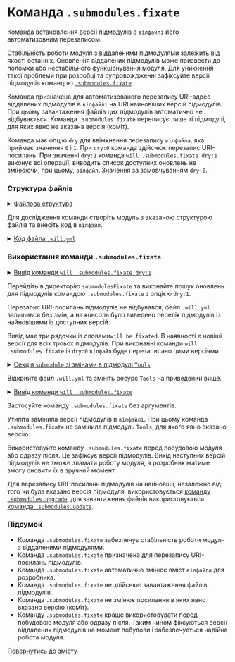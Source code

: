 # Команда <code>.submodules.fixate</code>

Команда встановлення версії підмодулів в <code>вілфайлі</code> його автоматизовним перезаписом.

Стабільність роботи модуля з віддаленими підмодулями залежить від якості останніх. Оновлення віддалених підмодулів може призвести до поломки або нестабільного функціонування модуля. Для уникнення такої проблеми при розробці та супровождженні зафіксуйте версії підмодулів командою [`.submodules.fixate`](../concept/Command.md#Таблиця-команд-утиліти-willbe).

Команда призначена для автоматизованого перезапису URI-адрес віддалених підмодулів  в `вілфайлі` на URI найновіших версій підмодулів. При цьому завантаження файлів цих підмодулів автоматично не відбувається. Команда `.submodules.fixate` переписує лише ті підмодулі, для яких явно не вказана версія (коміт).

Команда має опцію `dry` для ввімкнення перезапису `вілфайла`, яка приймає значення `0` i `1`. При `dry:0` команда здійснює перезапис URI-посилань. При значенні `dry:1` команда `will .submodules.fixate dry:1` виконує всі операції, виводить список доступних оновлень не змінюючи, при цьому, `вілфайл`. Значення за замовчуванням `dry:0`.

### Структура файлів

<details>
  <summary><u>Файлова структура</u></summary>

```
submodulesFixate
        └── .will.yml

```

</details>

Для дослідження команди створіть модуль з вказаною структурою файлів та внесіть код в `вілфайл`.

<details>
    <summary><u>Код файла <code>.will.yml</code></u></summary>

```yaml
about :

  name : submodulesCommands
  description : "To test .submodules.fixate command"

submodule :

  Tools : git+https:///github.com/Wandalen/wTools.git/out/wTools#master
  PathFundamentals : git+https:///github.com/Wandalen/wPathFundamentals.git/out/wPathFundamentals#master
  Files : git+https:///github.com/Wandalen/wFiles.git/out/wFiles#master

```
</details>

### Використання команди `.submodules.fixate`

<details>
  <summary><u>Вивід команди <code>will .submodules.fixate dry:1</code></u></summary>

```
[user@user ~]$ will .submodules.fixate dry:1
...
Remote path of module::submodulesCommands / module::Tools will be fixated
  git+https:///github.com/Wandalen/wTools.git/out/wTools : .#56afe924c2680301078ccb8ad24a9e7be7008485 <- .#master
  in /path_to_file/.will.yml
Remote path of module::submodulesCommands / module::PathFundamentals will be fixated
  git+https:///github.com/Wandalen/wPathFundamentals.git/out/wPathFundamentals : .#84dd78771fd257bf8599dafe3cc37a9407a29896 <- .#master
  in /path_to_file/.will.yml
Remote path of module::submodulesCommands / module::Files will be fixated
  git+https:///github.com/Wandalen/wFiles.git/out/wFiles : .#5a29f780c4c7ff7f2202dd8c61562d1f2ae095e9 <- .#master
  in /path_to_file/.will.yml

```

</details>

Перейдіть в директорію `submodulesFixate` та виконайте пошук оновлень для підмодулів командою `.submodules.fixate` з опцією `dry:1`.

Перезапис URI-посилань підмодулів не відбувався, файл `.will.yml` залишився без змін, а на консоль було виведено перелік підмодулів із найновішими із доступних версій.

Вивід має три рядочки із словами`will be fixated`. В наявності є новіші версії для всіх троьох підмодулів. При виконанні команди `will .submodules.fixate` із `dry:0` `вілфайл` буде перезаписано цими версіями.

<details>
  <summary><u>Секція <code>submodule</code> зі змінами в підмодулі <code>Tools</code></u></summary>

```yaml    
submodule :

  Tools : git+https:///github.com/Wandalen/wTools.git/out/wTools#ec60e39ded1669e27abaa6fc2798ee13804c400a
  PathFundamentals : git+https:///github.com/Wandalen/wPathFundamentals.git/out/wPathFundamentals#master
  Files : git+https:///github.com/Wandalen/wFiles.git/out/wFiles#master

```

</details>

Відкрийте файл `.will.yml` та змініть ресурс `Tools` на приведений вище.

<details>
  <summary><u>Вивід команди <code>will .submodules.fixate</code></u></summary>

```
[user@user ~]$ will .submodules.fixate
...
Remote path of module::submodulesCommands / module::PathFundamentals fixated
  git+https:///github.com/Wandalen/wPathFundamentals.git/out/wPathFundamentals : .#84dd78771fd257bf8599dafe3cc37a9407a29896 <- .#master
  in /path_to_file/submodulesFixate/.will.yml
Remote path of module::submodulesCommands / module::Files fixated
  git+https:///github.com/Wandalen/wFiles.git/out/wFiles : .#5a29f780c4c7ff7f2202dd8c61562d1f2ae095e9 <- .#master
  in /path_to_file/submodulesFixate/.will.yml

```

</details>

Застосуйте команду `.submodules.fixate` без аргументів.

Утиліта замінила версії підмодулів в `вілфайлі`. При цьому команда `.submodules.fixate` не замінила підмодуль `Tools`, для якого явно вказано версію.

Використовуйте команду `.submodules.fixate` перед побудовою модуля або одразу після. Це зафіксує версії підмодулів. Вихід наступних версій підмодулів не зможе зламати роботу модуля, а розробник матиме змогу оновити їх в зручний момент.

Для перезапису URI-посилань підмодулів на найновіші, незалежно від того чи була вказано версія підмодуля, використовується [команду `.submodules.upgrade`](CommandSubmodulesUpgrade.md), для завантаження файлів використовується [команда `.submodules.update`](CommandSubmodulesUpdate.md).

### Підсумок

- Команда `.submodules.fixate` забезпечує стабільність роботи модуля з віддаленими підмодулями.
- Команда `.submodules.fixate` призначена для перезапису URI-посилань підмодулів.  
- Команда `.submodules.fixate` автоматично змінює вміст `вілфайла` для розробника.
- Команда `.submodules.fixate` не здійснює завантаження файлів підмодулів.
- Команда `.submodules.fixate` не змінює посилання в яких явно вказано версію (коміт).
- Команду `.submodules.fixate` краще використовувати перед побудовою модуля або одразу після. Таким чином фіксуються версії віддалених підмодулів на момент побудови і забезпечується надійна робота модуля.

[Повернутись до змісту](../README.md#tutorials)
